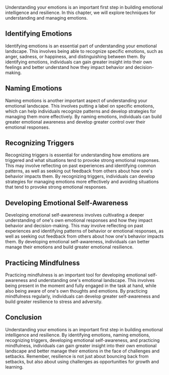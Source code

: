 
Understanding your emotions is an important first step in building emotional intelligence and resilience. In this chapter, we will explore techniques for understanding and managing emotions.

Identifying Emotions
--------------------

Identifying emotions is an essential part of understanding your emotional landscape. This involves being able to recognize specific emotions, such as anger, sadness, or happiness, and distinguishing between them. By identifying emotions, individuals can gain greater insight into their own feelings and better understand how they impact behavior and decision-making.

Naming Emotions
---------------

Naming emotions is another important aspect of understanding your emotional landscape. This involves putting a label on specific emotions, which can help individuals recognize patterns and develop strategies for managing them more effectively. By naming emotions, individuals can build greater emotional awareness and develop greater control over their emotional responses.

Recognizing Triggers
--------------------

Recognizing triggers is essential for understanding how emotions are triggered and what situations tend to provoke strong emotional responses. This may involve reflecting on past experiences and identifying common patterns, as well as seeking out feedback from others about how one's behavior impacts them. By recognizing triggers, individuals can develop strategies for managing emotions more effectively and avoiding situations that tend to provoke strong emotional responses.

Developing Emotional Self-Awareness
-----------------------------------

Developing emotional self-awareness involves cultivating a deeper understanding of one's own emotional responses and how they impact behavior and decision-making. This may involve reflecting on past experiences and identifying patterns of behavior or emotional responses, as well as seeking out feedback from others about how one's behavior impacts them. By developing emotional self-awareness, individuals can better manage their emotions and build greater emotional resilience.

Practicing Mindfulness
----------------------

Practicing mindfulness is an important tool for developing emotional self-awareness and understanding one's emotional landscape. This involves being present in the moment and fully engaged in the task at hand, while also being aware of one's own thoughts and emotions. By practicing mindfulness regularly, individuals can develop greater self-awareness and build greater resilience to stress and adversity.

Conclusion
----------

Understanding your emotions is an important first step in building emotional intelligence and resilience. By identifying emotions, naming emotions, recognizing triggers, developing emotional self-awareness, and practicing mindfulness, individuals can gain greater insight into their own emotional landscape and better manage their emotions in the face of challenges and setbacks. Remember, resilience is not just about bouncing back from setbacks, but also about using challenges as opportunities for growth and learning.
